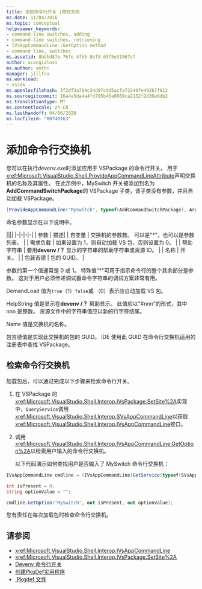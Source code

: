 ```yaml
---
title: 添加命令行开关 |微软文档
ms.date: 11/04/2016
ms.topic: conceptual
helpviewer_keywords:
- command-line switches, adding
- command-line switches, retrieving
- IVsAppCommandLine::GetOption method
- command line, switches
ms.assetid: 8bbbd87e-76fe-4fb5-8ef9-65f5e31967cf
author: acangialosi
ms.author: anthc
manager: jillfra
ms.workload:
- vssdk
ms.openlocfilehash: 3f2df3a704c34d97c9d5acfa72249fe492b7f812
ms.sourcegitcommit: 16a4a5da4a4fd795b46a0869ca2152f2d36e6db2
ms.translationtype: MT
ms.contentlocale: zh-CN
ms.lasthandoff: 04/06/2020
ms.locfileid: "80740163"
---
```

# <a name="add-command-line-switches"></a>添加命令行交换机
您可以在执行*devenv.exe*时添加应用于 VSPackage 的命令行开关。 用于<xref:Microsoft.VisualStudio.Shell.ProvideAppCommandLineAttribute>声明交换机的名称及其属性。 在此示例中，MySwitch 开关被添加到名为**AddCommandSwitchPackage**的 VSPackage 子类，该子类没有参数，并且自动加载 VSPackage。

```csharp
[ProvideAppCommandLine("MySwitch", typeof(AddCommandSwitchPackage), Arguments = "0", DemandLoad = 1)]
```

 命名参数显示在以下说明中。

||||
|-|-|-|-|
| 参数 | 描述|
| 自变量 | 交换机的参数数。 可以是"*"，也可以是参数列表。 |
| 需求负载 | 如果设置为 1，则自动加载 VS 包，否则设置为 0。 |
| 帮助字符串 | 要用**devenv /？** 显示的字符串的帮助字符串或资源 ID。 |
| 名称 | 开关。 |
| 包装吉德 | 包的 GUID。 |

 参数的第一个值通常是 0 或 1。 特殊值"*"可用于指示命令行的整个其余部分是参数。 这对于用户必须传递调试器命令字符串的调试方案非常有用。

 DemandLoad 值为`true`（1）`false`或 （0）表示应自动加载 VS 包。

 HelpString 值是显示在**devenv /？** 帮助显示。 此值应以"#nnn"的形式，其中 nnn 是整数。 资源文件中的字符串值应以新的行字符结尾。

 Name 值是交换机的名称。

 包吉德值是实现此交换机的包的 GUID。 IDE 使用此 GUID 在命令行交换机适用的注册表中查找 VSPackage。

## <a name="retrieve-command-line-switches"></a>检索命令行交换机
 加载包后，可以通过完成以下步骤来检索命令行开关。

1. 在 VSPackage 的<xref:Microsoft.VisualStudio.Shell.Interop.IVsPackage.SetSite%2A>实现中，`QueryService`调用<xref:Microsoft.VisualStudio.Shell.Interop.SVsAppCommandLine>以获取<xref:Microsoft.VisualStudio.Shell.Interop.IVsAppCommandLine>接口。

2. 调用<xref:Microsoft.VisualStudio.Shell.Interop.IVsAppCommandLine.GetOption%2A>以检索用户输入的命令行交换机。

   以下代码演示如何查找用户是否输入了 MySwitch 命令行交换机：

```csharp
IVsAppCommandLine cmdline = (IVsAppCommandLine)GetService(typeof(SVsAppCommandLine));

int isPresent = 0;
string optionValue = "";

cmdline.GetOption("MySwitch", out isPresent, out optionValue);
```

 您有责任在每次加载包时检查命令行交换机。

## <a name="see-also"></a>请参阅
- <xref:Microsoft.VisualStudio.Shell.Interop.IVsAppCommandLine>
- <xref:Microsoft.VisualStudio.Shell.Interop.IVsPackage.SetSite%2A>
- [Devenv 命令行开关](../ide/reference/devenv-command-line-switches.md)
- [创建PkgDef实用程序](../extensibility/internals/createpkgdef-utility.md)
- [.Pkgdef 文件](https://devblogs.microsoft.com/visualstudio/whats-a-pkgdef-and-why/)
